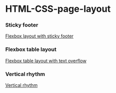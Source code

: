 # HTML-CSS-page-layout

### Sticky footer
[Flexbox layout with sticky footer](https://zion86.github.io/CSS-solutions/Layout/Flexbox-layout-with-sticky-footer/index.html)

### Flexbox table layout
[Flexbox table layout with text overflow](https://zion86.github.io/CSS-solutions/Layout/Simple-flexbox-table-layout/index.html)

### Vertical rhythm
[Vertical rhythm](https://zion86.github.io/HTML-CSS-page-layout/Vertical-rhythm/)
